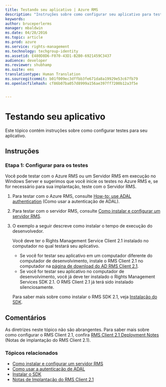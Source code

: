 ```yaml
---
title: Testando seu aplicativo | Azure RMS
description: "Instruções sobre como configurar seu aplicativo para testes."
keywords: 
author: bruceperlerms
manager: mbaldwin
ms.date: 04/28/2016
ms.topic: article
ms.prod: azure
ms.service: rights-management
ms.technology: techgroup-identity
ms.assetid: E480D8D6-F070-43D1-B2B0-6921459C3437
audience: developer
ms.reviewer: shubhamp
ms.suite: ems
translationtype: Human Translation
ms.sourcegitcommit: b01f009ec3dffbb3fe671da8a19929e53c67fb79
ms.openlocfilehash: cf86b07ba057d8999a156ae397ff7200b12a3f5e


---
```


# Testando seu aplicativo

Este tópico contém instruções sobre como configurar testes para seu aplicativo.

## Instruções

### Etapa 1: Configurar para os testes

Você pode testar com o Azure RMS ou um Servidor RMS em execução no Windows Server e sugerimos que você inicie os testes no Azure RMS e, se for necessário para sua implantação, teste com o Servidor RMS.

1. Para testar com o Azure RMS, consulte [How-to: use ADAL authentication](how-to-use-adal-authentication.md) (Como usar a autenticação de ADAL).
2. Para testar com o servidor RMS, consulte [Como instalar e configurar um servidor RMS](how-to-install-and-configure-an-rms-server.md).
3. O exemplo a seguir descreve como instalar o tempo de execução do desenvolvedor.

   Você deve ter o Rights Management Service Client 2.1 instalado no computador no qual testará seu aplicativo.
   - Se você for testar seu aplicativo em um computador diferente do computador de desenvolvimento, instale o RMS Client 2.1 no computador na [página de download do AD RMS Client 2.1](http://www.microsoft.com/en-us/download/details.aspx?id=38396).
   - Se você for testar seu aplicativo no computador de desenvolvimento, você já deve ter instalado o Rights Management Services SDK 2.1. O RMS Client 2.1 já terá sido instalado silenciosamente.

    Para saber mais sobre como instalar o RMS SDK 2.1, veja [Instalação do SDK](install-the-rms-sdk.md).

## Comentários

As diretrizes neste tópico não são abrangentes. Para saber mais sobre como configurar o RMS Client 2.1, confira [RMS Client 2.1 Deployment Notes](https://technet.microsoft.com/en-us/library/jj159267(WS.10).aspx) (Notas de implantação do RMS Client 2.1).

### Tópicos relacionados

* [Como instalar e configurar um servidor RMS](how-to-install-and-configure-an-rms-server.md)
* [Como usar a autenticação de ADAL](how-to-use-adal-authentication.md)
* [Instalar o SDK](install-the-rms-sdk.md)
* [Notas de Implantação do RMS Client 2.1](https://technet.microsoft.com/en-us/library/jj159267(WS.10).aspx)
 

 



<!--HONumber=Jul16_HO3-->


